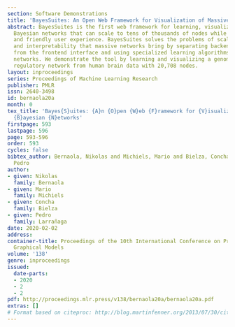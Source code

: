 ```yaml
---
section: Software Demonstrations
title: 'BayesSuites: An Open Web Framework for Visualization of Massive Bayesian Networks'
abstract: BayesSuites is the first web framework for learning, visualizing, and interpreting
  Bayesian networks that can scale to tens of thousands of nodes while providing fast
  and friendly user experience. BayesSuites solves the problems of scalability, extensibility
  and interpretability that massive networks bring by separating backend calculations
  from the frontend interface and using specialized learning algorithms for massive
  networks. We demonstrate the tool by learning and visualizing a genome-wide gene
  regulatory network from human brain data with 20,708 nodes.
layout: inproceedings
series: Proceedings of Machine Learning Research
publisher: PMLR
issn: 2640-3498
id: bernaola20a
month: 0
tex_title: 'Bayes{S}uites: {A}n {O}pen {W}eb {F}ramework for {V}isualization of {M}assive
  {B}ayesian {N}etworks'
firstpage: 593
lastpage: 596
page: 593-596
order: 593
cycles: false
bibtex_author: Bernaola, Nikolas and Michiels, Mario and Bielza, Concha and Larra{\~n}aga,
  Pedro
author:
- given: Nikolas
  family: Bernaola
- given: Mario
  family: Michiels
- given: Concha
  family: Bielza
- given: Pedro
  family: Larrañaga
date: 2020-02-02
address: 
container-title: Proceedings of the 10th International Conference on Probabilistic
  Graphical Models
volume: '138'
genre: inproceedings
issued:
  date-parts:
  - 2020
  - 2
  - 2
pdf: http://proceedings.mlr.press/v138/bernaola20a/bernaola20a.pdf
extras: []
# Format based on citeproc: http://blog.martinfenner.org/2013/07/30/citeproc-yaml-for-bibliographies/
---
```

